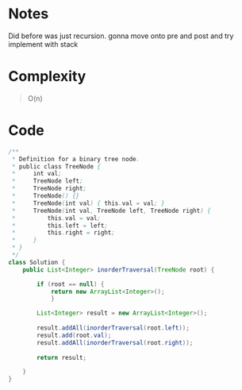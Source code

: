 # Notes
Did before was just recursion. gonna move onto pre and post and try implement with stack

# Complexity
> O(n) 

# Code
```Java
/**
 * Definition for a binary tree node.
 * public class TreeNode {
 *     int val;
 *     TreeNode left;
 *     TreeNode right;
 *     TreeNode() {}
 *     TreeNode(int val) { this.val = val; }
 *     TreeNode(int val, TreeNode left, TreeNode right) {
 *         this.val = val;
 *         this.left = left;
 *         this.right = right;
 *     }
 * }
 */
class Solution {
    public List<Integer> inorderTraversal(TreeNode root) {

        if (root == null) {
            return new ArrayList<Integer>();
            }

        List<Integer> result = new ArrayList<Integer>();    
        
        result.addAll(inorderTraversal(root.left));
        result.add(root.val);
        result.addAll(inorderTraversal(root.right));
        
        return result;

    }
}
```
